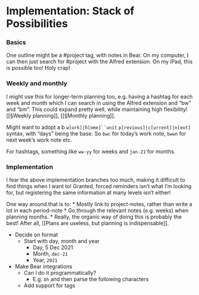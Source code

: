 # Implementation: Stack of Possibilities

### Basics
One outline might be a #project tag, with notes in Bear. On my computer, I can then just search for #project with the Alfred extension. On my iPad, this is possible too! Holy crap! 

### Weekly and monthly
I might use this for longer-term planning too, e.g. having a hashtag for each week and month which I can search in using the Alfred extension and “bw” and “bm”. This could expand pretty well, while maintaining high flexibility! [[§Weekly planning]], [[§Monthly planning]]. 

Might want to adopt a b `w[ork]|h[ome]``unit` `p[revious]|c[urrent]|n[ext]` syntax, with “days” being the base. So `bwc` for today’s work note, `bwwn` for next week’s work note etc.

For hashtags, something like `ww-yy` for weeks and `jan-21` for months. 

### Implementation
I fear the above implementation branches too much, making it difficult to find things when I want to! Granted, forced reminders isn’t what I’m looking for, but registering the same information at many levels isn’t either! 

One way around that is to:
	* Mostly link to project-notes, rather than write a lot in each period-note
	* Go through the relevant notes (e.g. weeks) when planning months.
	* Really, the organic way of doing this is probably the best! After all, [[Plans are useless, but planning is indispensable]].


* Decide on format
	* Start with day, month and year
		* Day, 5 Dec 2021
		* Month, `dec-21`
		* Year, `2021`
* Make Bear integrations
	- Can I do it programmatically?
		- E.g. `bh` and then parse the following characters
	- Add support for tags

<!-- #home/project #service/project -->

<!-- {BearID:2AB50945-96EC-4270-831F-1BF808C045C5-21973-000004E6DB4601D1} -->
